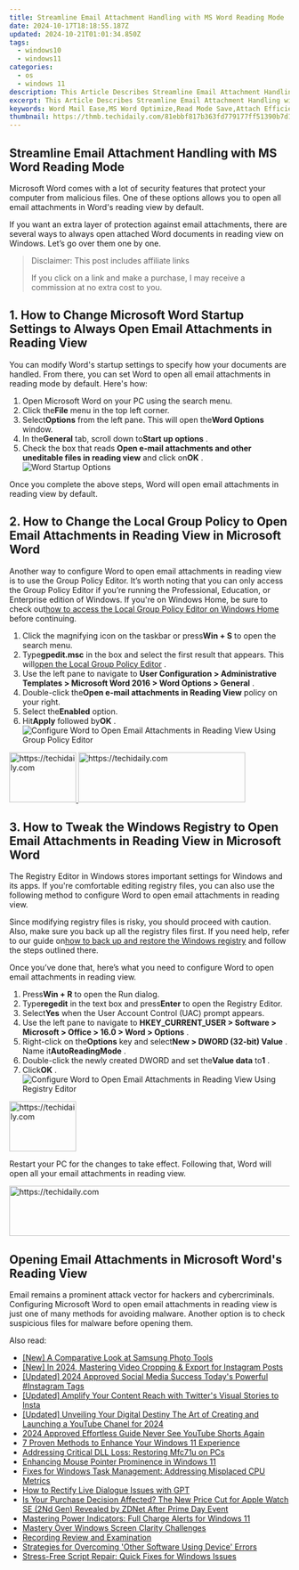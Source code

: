 ```yaml
---
title: Streamline Email Attachment Handling with MS Word Reading Mode
date: 2024-10-17T18:18:55.187Z
updated: 2024-10-21T01:01:34.850Z
tags:
  - windows10
  - windows11
categories:
  - os
  - windows 11
description: This Article Describes Streamline Email Attachment Handling with MS Word Reading Mode
excerpt: This Article Describes Streamline Email Attachment Handling with MS Word Reading Mode
keywords: Word Mail Ease,MS Word Optimize,Read Mode Save,Attach Efficiency,Streamlined Content,MS Word Simplify,Email Handling Tip
thumbnail: https://thmb.techidaily.com/81ebbf817b363fd779177ff51390b7d133960a10883de886d722f86edd02f3d2.jpg
---
```


## Streamline Email Attachment Handling with MS Word Reading Mode

 Microsoft Word comes with a lot of security features that protect your computer from malicious files. One of these options allows you to open all email attachments in Word's reading view by default.

 If you want an extra layer of protection against email attachments, there are several ways to always open attached Word documents in reading view on Windows. Let’s go over them one by one.

>  Disclaimer: This post includes affiliate links
>
>  If you click on a link and make a purchase, I may receive a commission at no extra cost to you.
>

## 1\. How to Change Microsoft Word Startup Settings to Always Open Email Attachments in Reading View

 You can modify Word's startup settings to specify how your documents are handled. From there, you can set Word to open all email attachments in reading mode by default. Here's how:

1. Open Microsoft Word on your PC using the search menu.
2. Click the**File** menu in the top left corner.
3. Select**Options** from the left pane. This will open the**Word Options** window.
4. In the**General** tab, scroll down to**Start up options** .
5. Check the box that reads **Open e-mail attachments and other uneditable files in reading view** and click on**OK** .  
![Word Startup Options](https://static1.makeuseofimages.com/wordpress/wp-content/uploads/2022/10/Word-Startup-Options.jpg)

 Once you complete the above steps, Word will open email attachments in reading view by default.

## 2\. How to Change the Local Group Policy to Open Email Attachments in Reading View in Microsoft Word

 Another way to configure Word to open email attachments in reading view is to use the Group Policy Editor. It’s worth noting that you can only access the Group Policy Editor if you’re running the Professional, Education, or Enterprise edition of Windows. If you're on Windows Home, be sure to check out[how to access the Local Group Policy Editor on Windows Home](https://www.makeuseof.com/tag/access-group-policy-editor-even-windows-home-settings-try/) before continuing.

1. Click the magnifying icon on the taskbar or press**Win + S** to open the search menu.
2. Type**gpedit.msc** in the box and select the first result that appears. This will[open the Local Group Policy Editor](https://www.makeuseof.com/tag/open-local-group-policy-editor-windows/) .
3. Use the left pane to navigate to **User Configuration > Administrative Templates > Microsoft Word 2016 > Word Options > General** .
4. Double-click the**Open e-mail attachments in Reading View** policy on your right.
5. Select the**Enabled** option.
6. Hit**Apply** followed by**OK** .  
![Configure Word to Open Email Attachments in Reading View Using Group Policy Editor](https://static1.makeuseofimages.com/wordpress/wp-content/uploads/2022/10/Configure-Word-to-Open-Email-Attachments-in-Reading-View-Using-Group-Policy-Editor.jpg)

<!-- affiliate ads begin -->
<a href="https://aligracehair.sjv.io/c/5597632/2135394/19272" target="_top" id="2135394">
  <img src="//a.impactradius-go.com/display-ad/19272-2135394" border="0" alt="https://techidaily.com" width="120" height="90"/>
</a>
<img height="0" width="0" src="https://aligracehair.sjv.io/i/5597632/2135394/19272" style="position:absolute;visibility:hidden;" border="0" />
<!-- affiliate ads end -->

<!-- affiliate ads begin -->
<a href="https://aligracehair.sjv.io/c/5597632/2006955/19272" target="_top" id="2006955">
  <img src="//a.impactradius-go.com/display-ad/19272-2006955" border="0" alt="https://techidaily.com" width="300" height="90"/>
</a>
<img height="0" width="0" src="https://aligracehair.sjv.io/i/5597632/2006955/19272" style="position:absolute;visibility:hidden;" border="0" />
<!-- affiliate ads end -->

## 3\. How to Tweak the Windows Registry to Open Email Attachments in Reading View in Microsoft Word

 The Registry Editor in Windows stores important settings for Windows and its apps. If you're comfortable editing registry files, you can also use the following method to configure Word to open email attachments in reading view.

 Since modifying registry files is risky, you should proceed with caution. Also, make sure you back up all the registry files first. If you need help, refer to our guide on[how to back up and restore the Windows registry](https://www.makeuseof.com/tag/backup-restore-windows-registry/) and follow the steps outlined there.

 Once you’ve done that, here’s what you need to configure Word to open email attachments in reading view.

1. Press**Win + R** to open the Run dialog.
2. Type**regedit** in the text box and press**Enter** to open the Registry Editor.
3. Select**Yes** when the User Account Control (UAC) prompt appears.
4. Use the left pane to navigate to **HKEY\_CURRENT\_USER > Software > Microsoft > Office > 16.0 > Word > Options** .
5. Right-click on the**Options** key and select**New > DWORD (32-bit) Value** . Name it**AutoReadingMode** .
6. Double-click the newly created DWORD and set the**Value data** to**1** .
7. Click**OK** .  
![Configure Word to Open Email Attachments in Reading View Using Registry Editor](https://static1.makeuseofimages.com/wordpress/wp-content/uploads/2022/10/Configure-Word-to-Open-Email-Attachments-in-Reading-View-Using-Registry-Editor.jpg)

<!-- affiliate ads begin -->
<a href="https://aligracehair.sjv.io/c/5597632/2135406/19272" target="_top" id="2135406">
  <img src="//a.impactradius-go.com/display-ad/19272-2135406" border="0" alt="https://techidaily.com" width="120" height="90"/>
</a>
<img height="0" width="0" src="https://aligracehair.sjv.io/i/5597632/2135406/19272" style="position:absolute;visibility:hidden;" border="0" />
<!-- affiliate ads end -->

 Restart your PC for the changes to take effect. Following that, Word will open all your email attachments in reading view.

<!-- affiliate ads begin -->
<a href="https://appsumo.8odi.net/c/5597632/2068412/7443" target="_top" id="2068412">
  <img src="//a.impactradius-go.com/display-ad/7443-2068412" border="0" alt="https://techidaily.com" width="728" height="90"/>
</a>
<img height="0" width="0" src="https://appsumo.8odi.net/i/5597632/2068412/7443" style="position:absolute;visibility:hidden;" border="0" />
<!-- affiliate ads end -->

## Opening Email Attachments in Microsoft Word's Reading View

 Email remains a prominent attack vector for hackers and cybercriminals. Configuring Microsoft Word to open email attachments in reading view is just one of many methods for avoiding malware. Another option is to check suspicious files for malware before opening them.

<ins class="adsbygoogle"
     style="display:block"
     data-ad-format="autorelaxed"
     data-ad-client="ca-pub-7571918770474297"
     data-ad-slot="1223367746"></ins>

<ins class="adsbygoogle"
     style="display:block"
     data-ad-client="ca-pub-7571918770474297"
     data-ad-slot="8358498916"
     data-ad-format="auto"
     data-full-width-responsive="true"></ins>

<span class="atpl-alsoreadstyle">Also read:</span>
<div><ul>
<li><a href="https://extra-information.techidaily.com/new-a-comparative-look-at-samsung-photo-tools/"><u>[New] A Comparative Look at Samsung Photo Tools</u></a></li>
<li><a href="https://instagram-video-recordings.techidaily.com/new-in-2024-mastering-video-cropping-and-export-for-instagram-posts/"><u>[New] In 2024, Mastering Video Cropping & Export for Instagram Posts</u></a></li>
<li><a href="https://instagram-clips.techidaily.com/updated-2024-approved-social-media-success-todays-powerful-instagram-tags/"><u>[Updated] 2024 Approved Social Media Success Today's Powerful #Instagram Tags</u></a></li>
<li><a href="https://twitter-clips.techidaily.com/updated-amplify-your-content-reach-with-twitters-visual-stories-to-insta/"><u>[Updated] Amplify Your Content Reach with Twitter's Visual Stories to Insta</u></a></li>
<li><a href="https://youtube-web.techidaily.com/ed-unveiling-your-digital-destiny-the-art-of-creating-and-launching-a-youtube-chanel-for-2024/"><u>[Updated] Unveiling Your Digital Destiny The Art of Creating and Launching a YouTube Chanel for 2024</u></a></li>
<li><a href="https://youtube-clips.techidaily.com/2024-approved-effortless-guide-never-see-youtube-shorts-again/"><u>2024 Approved Effortless Guide Never See YouTube Shorts Again</u></a></li>
<li><a href="https://win11.techidaily.com/7-proven-methods-to-enhance-your-windows-11-experience/"><u>7 Proven Methods to Enhance Your Windows 11 Experience</u></a></li>
<li><a href="https://win11.techidaily.com/addressing-critical-dll-loss-restoring-mfc71u-on-pcs/"><u>Addressing Critical DLL Loss: Restoring Mfc71u on PCs</u></a></li>
<li><a href="https://win11.techidaily.com/enhancing-mouse-pointer-prominence-in-windows-11/"><u>Enhancing Mouse Pointer Prominence in Windows 11</u></a></li>
<li><a href="https://win11.techidaily.com/fixes-for-windows-task-management-addressing-misplaced-cpu-metrics/"><u>Fixes for Windows Task Management: Addressing Misplaced CPU Metrics</u></a></li>
<li><a href="https://tech-revival.techidaily.com/how-to-rectify-live-dialogue-issues-with-gpt/"><u>How to Rectify Live Dialogue Issues with GPT</u></a></li>
<li><a href="https://tech-recovery.techidaily.com/is-your-purchase-decision-affected-the-new-price-cut-for-apple-watch-se-2nd-gen-revealed-by-zdnet-after-prime-day-event/"><u>Is Your Purchase Decision Affected? The New Price Cut for Apple Watch SE (2Nd Gen) Revealed by ZDNet After Prime Day Event</u></a></li>
<li><a href="https://win11.techidaily.com/mastering-power-indicators-full-charge-alerts-for-windows-11/"><u>Mastering Power Indicators: Full Charge Alerts for Windows 11</u></a></li>
<li><a href="https://win11.techidaily.com/mastery-over-windows-screen-clarity-challenges/"><u>Mastery Over Windows Screen Clarity Challenges</u></a></li>
<li><a href="https://visual-screen-recording.techidaily.com/recording-review-and-examination/"><u>Recording Review and Examination</u></a></li>
<li><a href="https://win11.techidaily.com/strategies-for-overcoming-other-software-using-device-errors/"><u>Strategies for Overcoming 'Other Software Using Device' Errors</u></a></li>
<li><a href="https://win11.techidaily.com/stress-free-script-repair-quick-fixes-for-windows-issues/"><u>Stress-Free Script Repair: Quick Fixes for Windows Issues</u></a></li>
</ul></div>

